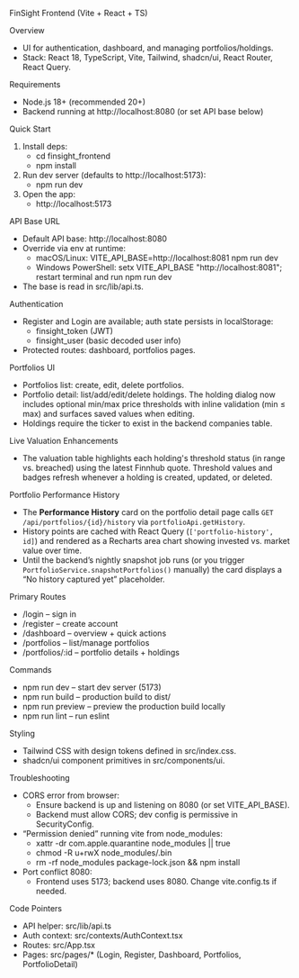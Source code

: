 FinSight Frontend (Vite + React + TS)

Overview
- UI for authentication, dashboard, and managing portfolios/holdings.
- Stack: React 18, TypeScript, Vite, Tailwind, shadcn/ui, React Router, React Query.

Requirements
- Node.js 18+ (recommended 20+)
- Backend running at http://localhost:8080 (or set API base below)

Quick Start
1) Install deps:
   - cd finsight_frontend
   - npm install
2) Run dev server (defaults to http://localhost:5173):
   - npm run dev
3) Open the app:
   - http://localhost:5173

API Base URL
- Default API base: http://localhost:8080
- Override via env at runtime:
  - macOS/Linux: VITE_API_BASE=http://localhost:8081 npm run dev
  - Windows PowerShell: setx VITE_API_BASE "http://localhost:8081"; restart terminal and run npm run dev
- The base is read in src/lib/api.ts.

Authentication
- Register and Login are available; auth state persists in localStorage:
  - finsight_token (JWT)
  - finsight_user (basic decoded user info)
- Protected routes: dashboard, portfolios pages.

Portfolios UI
- Portfolios list: create, edit, delete portfolios.
- Portfolio detail: list/add/edit/delete holdings. The holding dialog now includes optional min/max price thresholds with inline validation (min ≤ max) and surfaces saved values when editing.
- Holdings require the ticker to exist in the backend companies table.

Live Valuation Enhancements
- The valuation table highlights each holding's threshold status (in range vs. breached) using the latest Finnhub quote. Threshold values and badges refresh whenever a holding is created, updated, or deleted.

Portfolio Performance History
- The **Performance History** card on the portfolio detail page calls `GET /api/portfolios/{id}/history` via `portfolioApi.getHistory`.
- History points are cached with React Query (`['portfolio-history', id]`) and rendered as a Recharts area chart showing invested vs. market value over time.
- Until the backend’s nightly snapshot job runs (or you trigger `PortfolioService.snapshotPortfolios()` manually) the card displays a “No history captured yet” placeholder.

Primary Routes
- /login – sign in
- /register – create account
- /dashboard – overview + quick actions
- /portfolios – list/manage portfolios
- /portfolios/:id – portfolio details + holdings

Commands
- npm run dev – start dev server (5173)
- npm run build – production build to dist/
- npm run preview – preview the production build locally
- npm run lint – run eslint

Styling
- Tailwind CSS with design tokens defined in src/index.css.
- shadcn/ui component primitives in src/components/ui.

Troubleshooting
- CORS error from browser:
  - Ensure backend is up and listening on 8080 (or set VITE_API_BASE).
  - Backend must allow CORS; dev config is permissive in SecurityConfig.
- “Permission denied” running vite from node_modules:
  - xattr -dr com.apple.quarantine node_modules || true
  - chmod -R u+rwX node_modules/.bin
  - rm -rf node_modules package-lock.json && npm install
- Port conflict 8080:
  - Frontend uses 5173; backend uses 8080. Change vite.config.ts if needed.

Code Pointers
- API helper: src/lib/api.ts
- Auth context: src/contexts/AuthContext.tsx
- Routes: src/App.tsx
- Pages: src/pages/* (Login, Register, Dashboard, Portfolios, PortfolioDetail)
